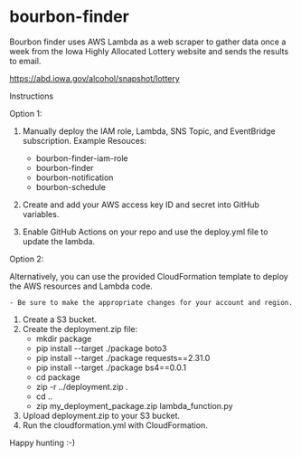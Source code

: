 # bourbon-finder

Bourbon finder uses AWS Lambda as a web scraper to gather data once a week from the Iowa Highly Allocated Lottery website and sends the results to email.

https://abd.iowa.gov/alcohol/snapshot/lottery

Instructions

Option 1:
1. Manually deploy the IAM role, Lambda, SNS Topic, and EventBridge subscription.
   Example Resouces:

    - bourbon-finder-iam-role
    - bourbon-finder
    - bourbon-notification
    - bourbon-schedule
2. Create and add your AWS access key ID and secret into GitHub variables.
3. Enable GitHub Actions on your repo and use the deploy.yml file to update the lambda. 

Option 2:

Alternatively, you can use the provided CloudFormation template to deploy the AWS resources and Lambda code.

    - Be sure to make the appropriate changes for your account and region. 
1. Create a S3 bucket.
2. Create the deployment.zip file:
      - mkdir package
      - pip install --target ./package boto3
      - pip install --target ./package requests==2.31.0
      - pip install --target ./package bs4==0.0.1
      - cd package
      - zip -r ../deployment.zip .
      - cd ..
      - zip my_deployment_package.zip lambda_function.py
3. Upload deployment.zip to your S3 bucket. 
4. Run the cloudformation.yml with CloudFormation. 

Happy hunting :-)